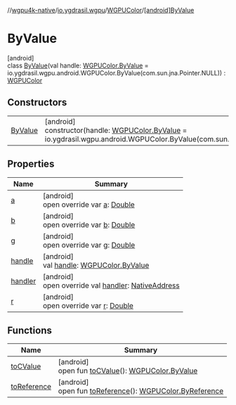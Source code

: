 //[wgpu4k-native](../../../../index.md)/[io.ygdrasil.wgpu](../../index.md)/[WGPUColor](../index.md)/[[android]ByValue](index.md)

# ByValue

[android]\
class [ByValue](index.md)(val handle: [WGPUColor.ByValue](../../../io.ygdrasil.wgpu.android/-w-g-p-u-color/-by-value/index.md) = io.ygdrasil.wgpu.android.WGPUColor.ByValue(com.sun.jna.Pointer.NULL)) : [WGPUColor](../index.md)

## Constructors

| | |
|---|---|
| [ByValue](-by-value.md) | [android]<br>constructor(handle: [WGPUColor.ByValue](../../../io.ygdrasil.wgpu.android/-w-g-p-u-color/-by-value/index.md) = io.ygdrasil.wgpu.android.WGPUColor.ByValue(com.sun.jna.Pointer.NULL)) |

## Properties

| Name | Summary |
|---|---|
| [a](a.md) | [android]<br>open override var [a](a.md): [Double](https://kotlinlang.org/api/core/kotlin-stdlib/kotlin/-double/index.html) |
| [b](b.md) | [android]<br>open override var [b](b.md): [Double](https://kotlinlang.org/api/core/kotlin-stdlib/kotlin/-double/index.html) |
| [g](g.md) | [android]<br>open override var [g](g.md): [Double](https://kotlinlang.org/api/core/kotlin-stdlib/kotlin/-double/index.html) |
| [handle](handle.md) | [android]<br>val [handle](handle.md): [WGPUColor.ByValue](../../../io.ygdrasil.wgpu.android/-w-g-p-u-color/-by-value/index.md) |
| [handler](handler.md) | [android]<br>open override val [handler](handler.md): [NativeAddress](../../../ffi/-native-address/index.md) |
| [r](r.md) | [android]<br>open override var [r](r.md): [Double](https://kotlinlang.org/api/core/kotlin-stdlib/kotlin/-double/index.html) |

## Functions

| Name | Summary |
|---|---|
| [toCValue](../[android]to-c-value.md) | [android]<br>open fun [toCValue](../[android]to-c-value.md)(): [WGPUColor.ByValue](../../../io.ygdrasil.wgpu.android/-w-g-p-u-color/-by-value/index.md) |
| [toReference](../to-reference.md) | [android]<br>open fun [toReference](../to-reference.md)(): [WGPUColor.ByReference](../../../io.ygdrasil.wgpu.android/-w-g-p-u-color/-by-reference/index.md) |
